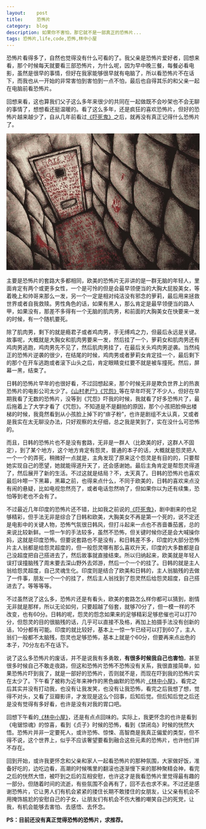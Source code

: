 ```yaml
---
layout:    post
title:     恐怖片
category:  blog
description: 如果你不害怕，那它就不是一部真正的恐怖片...
tags: 恐怖片,life,code,恐怖,林中小屋
---
```

恐怖片看得多了，自然也觉得没有什么可看的了。我父亲是恐怖片爱好者，回想来看，那个时候每天就要看三部恐怖片，为什么呢，因为早中晚三餐，每餐必看电影，虽然是很早的事情，但好在我家能够很早就有电脑了，所以看恐怖片不在话下，而我也从一开始的非常害怕到害怕到一点不怕，最后也自得其乐的和父亲一起在电脑前看恐怖片。

回想来看，这也算我们父子这么多年来很少的共同在一起做既不会吵架也不会无聊的事情了，想想看还挺温暖的。看了这么多年，还是疯狂的喜欢恐怖片，但好的恐怖片越来越少了，自从几年前看过[《吓死鬼》](http://movie.douban.com/subject/2030563/)之后，就再没有真正记得什么恐怖片了。

![Silent Hill](/images/2012/SH.jpg)

主要是恐怖片的套路大多都相同，欧美的恐怖片无非讲的是一群无脑的年轻人，里面肯定有两个或更多女性，一个是可怜的但是会最早领便当的大胸大屁股美女，等着晚上和帅哥来那么一发，另一个一定是相对纯洁没有邪念的萝莉，最后用来拯救世界或者自我救赎。男性角色的话，如果有黑人，那么肯定是最早领便当的路人甲，如果没有，那差不多得有一个无脑的肌肉男，和前面的大胸美女在快要来一发的时候，有一个随机要死。

除了肌肉男，剩下的就是瘾君子或者鸡肉男，手无缚鸡之力，但最后永远是关键。故事呢，大概就是大胸女和肌肉男要来一发，然后挂了一个，萝莉女和肌肉男还有鸡肉男逃跑，鸡肉男先不见了，然后肌肉男挂了，在最后关头鸡肉男逆袭。当然纯正的恐怖片逆袭的很少，在结尾的时候，鸡肉男或者萝莉女肯定挂一个，最后剩下的那个在开车逃跑或者滚下山头之后，肯定眼睛变红要不就是被车撞死。然后，屏幕一黑，结束了。

日韩的恐怖片早年的也很好看，不过回想起来，那个时候无非是欺负世界上的热衷恐怖片的电影公司太少了。[《山村老尸》](http://movie.douban.com/subject/1305114/)[《咒怨》](http://movie.douban.com/subject/1306808/)等在早年吓死了不少人，但好在早期我看了无数的恐怖片，没等到《咒怨》吓我的时候，我就看了好多恐怖片了，最后拖着上了大学才看了《咒怨》。不知道是不是翻拍的原因，那个小孩把脸伸出楼梯的时候，我竟然看到从小孩脸上掉下的“痱子粉”，也许是剧组不太认真，又或者是我实在太无聊没办法，只好观察的太仔细，总之我是笑到了，实在没什么可恐怖的。

而且，日韩的恐怖片也不是没有套路，无非是一群人（比欧美的好，这群人不固定），到了某个地方，这个地方肯定有怨灵，普通的本子的话，大概就是怨灵把人一个一个的弄死，稍微好一点就是，主角发现了原来这个怨灵是有目的的，只要帮她实现自己的愿望，她就能得道升天了，还会感谢她。最后主角肯定是帮怨灵得道了，然后展开了新的生活。不过这就是结局？不，太天真了。日韩的恐怖片也喜欢最后咔嚓一下黑幕，黑幕之前，也得来点什么，不同于欧美的，日韩的喜欢来点没有闹的悬疑，比如电视忽然亮了，或者电话忽然响了，但如果你以为还有续集，恐怕等到老也不会有了。

不过最近几年印度的恐怖片还不错，比如我之前说的[《吓死鬼》](http://movie.douban.com/subject/2030563/)，剧中剧来的也足够精彩，但手法无非是综合了日韩和欧美，大胸美女不再是第一个死的，说不定还是电影中的关键人物，恐怖气氛很日韩风，但打斗起来一点也不吝啬番茄酱，总的来说比较新鲜。一惊一乍的手法较多，虽然不恐怖，但关键时候你还是会大喊操你妈，这就是印度恐怖。但要说套路也不是没有，和日韩差不多，印度的大部分恐怖片主人翁都是给怨灵超度的，但一般怨灵哪有那么喜欢升天，印度的大多数都是自己没超度把自己搭进去了，然后故事就直接结束。所以归纳起来，欧美就是年轻人误打误撞脑残了周末要去深山野外去郊游，然后一个一个的挂了。日韩的就是主人翁给怨灵超度，自己灵魂生化。印度则是结合了欧美和日韩的，主人翁脑残的去做了一件事，朋友一个一个的挂了，然后主人翁找到了怨灵然后给怨灵超度，自己搭进去了。等等等等。

不过虽然说了这么多，恐怖片还是有看头，欧美的套路怎么样你都可以猜到，剧情无非就是那样，所以无论如何，只要超越了俗套，就够70分了，但一模一样的不改变，也有60分。日韩的呢，怨灵的怨念如果来的足够精彩足够悲催也可以打70分，但怨灵的目的很脑残的话，几乎可以直接不及格，再加上拍摄手法没有创新的话，10分都有可能。印度的就比较好，基本上一惊一乍已经可以打到60了，主人翁们一般都不太脑残，怨灵也足够恐怖，基本上就是个60分，但要再来点出色的本子，70分左右不在话下。

说了这么多恐怖片的废话，并不是说我有多勇敢，**有很多时候我自己也害怕**，甚至很多时候自己不敢走夜路，但这和恐怖片恐怖不恐怖没有关系，我很直接简单，如果恐怖片吓到我了，就是一部好的恐怖片，否则就不是，而现在吓到我的恐怖片实在太少了。下午看了被称为近年来神作的黑色幽默的恐怖片[《林中小屋》](http://movie.douban.com/subject/3143676/)，看完之后其实并没有打动我，也没有让我发笑，也没有让我恐怖，看完之后我想了想，觉得不对头，又看了豆瓣影评，才发现是这么个回事，后知后觉。但后知后觉之后还是没有觉得有多好看，也许是没有对我的胃口吧。

回想下午看的[《林中小屋》](http://movie.douban.com/subject/3143676/)，还是有点点回味的。实际上，我更怀念的也许是看到《电锯惊魂》的惊喜，看到《贞子》时候的恐怖，看到《禁闭岛》时候的恍然大悟。恐怖片并非一定要死人，或许恐怖、惊悚、高智商是我真正偏爱的类型，但不得不说，这个世界上，似乎不应该奢望要看到融合这些元素的恐怖片，也许他们并不存在。

回到开始，或许我更怀念和父亲和家人一起看恐怖片的那种氛围，大家做好饭，准备好吃的，边吃边看，高潮的时候嘴里的翻滚也逐渐慢下来的那种聚精会神，看完之后的恍然大悟，被吓到之后的互相安慰，也许这才是我看恐怖片里觉得最有趣的一部分。但随着时间的流逝，有些氛围不会再有了，回不去也求不来。不过还是感谢恐怖片，它让男人们有机会紧紧的搂住长期不敢搂住的女朋友，让父亲有机会不用掩饰尴尬的安慰自己的子女，让朋友们有机会不伤大雅的嘲笑自己的死党，让我，有机会能够去害怕、去感悟、去怀念。

**PS：目前还没有真正觉得恐怖的恐怖片，求推荐。**